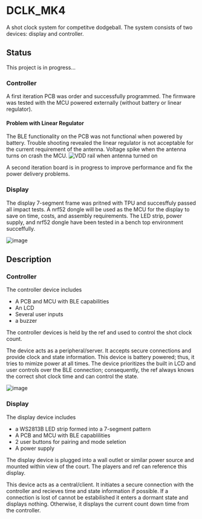 # DCLK_MK4

A shot clock system for competitve dodgeball. The system consists of two devices: display and controller.

## Status
This project is in progress...

### Controller
A first iteration PCB was order and successfully programmed. The firmware was tested with the MCU powered externally (without battery or linear regulator).

#### Problem with Linear Regulator
The BLE functionality on the PCB was not functional when powered by battery. Trouble shooting revealed the linear regulator is not acceptable for the current requirement of the antenna. Voltage spike when the antenna turns on crash the MCU.
![VDD rail when antenna turned on](https://github.com/ebertmx/DODGECLOCK_MK4/assets/87283949/7e6d919e-b373-41c0-876a-24a9da3ff127)

A second iteration board is in progress to improve performance and fix the power delivery problems.

### Display
The display 7-segment frame was pritned with TPU and succesffuly passed all impact tests.
A nrf52 dongle will be used as the MCU for the display to save on time, costs, and assembly requirements.
The LED strip, power supply, and nrf52 dongle have been tested in a bench top environment succeffully.

![image](https://github.com/ebertmx/DODGECLOCK_MK4/assets/87283949/9de9cff6-2c16-4b95-a077-c568292037b8)

## Description
### Controller
The controller device includes
- A PCB and MCU with BLE capabilities
- An LCD
- Several user inputs
- a buzzer

The controller devices is held by the ref and used to control the shot clock count. 

The device acts as a peripheral/server. It accepts secure connections and provide clock and state information. This device is battery powered; thus, it tries to mimize power at all times. The device prioritizes the built in LCD and user controls over the BLE connection; consequently, the ref always knows the correct shot clock time and can control the state.

![image](https://github.com/ebertmx/DODGECLOCK_MK4/assets/87283949/3552f4a8-60b5-484d-9c1b-a054e468b64c)


### Display
The display device includes
- a WS2813B LED strip formed into a 7-segment pattern
- A PCB and MCU with BLE capablilities
- 2 user buttons for pairing and mode seletion
- A power supply

The display device is plugged into a wall outlet or similar power source and mounted within view of the court. The players and ref can reference this display. 

This device acts as a central/client. It initiates a secure connection with the controller and recieves time and state information if possible. If a connection is lost of cannot be estabilished it enters a dormant state and displays nothing. Otherwise, it displays the current count down time from the controller.


 
